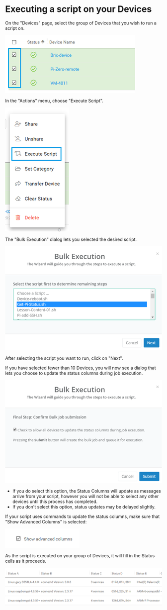 # Executing a script on your Devices

On the "Devices" page, select the group of Devices that you wish to run a script on.

![](../../.gitbook/assets/image%20%28179%29.png)

In the "Actions" menu, choose "Execute Script".  

![](../../.gitbook/assets/image%20%28254%29.png)

The "Bulk Execution" dialog lets you selected the desired script.  

![](../../.gitbook/assets/image%20%28191%29.png)

After selecting the script you want to run, click on "Next".

If you have selected fewer than 10 Devices, you will now see a dialog that lets you choose to update the status columns during job execution.  

![](../../.gitbook/assets/image%20%28176%29.png)

* If you do select this option, the Status Columns will update as messages arrive from your script, however you will not be able to select any other devices until this process has completed.
* If you don't select this option, status updates may be delayed slightly.

If your script uses commands to update the status columns,  make sure that "Show Advanced Columns" is selected:

![](../../.gitbook/assets/image%20%282%29.png)

As the script is executed on your group of Devices, it will fill in the Status cells as it proceeds.

![](../../.gitbook/assets/image%20%28110%29.png)

